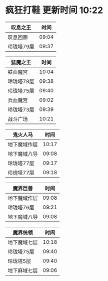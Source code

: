 # 疯狂打鞋 更新时间 10:22

| 叹息之王   | 时间    |
|--------|-------|
| 叹息回廊 | 09:04 |
| 玲珑塔79层 | 09:37 |

| 猛魔之王   | 时间    |
|--------|-------|
| 铁血魔宫 | 10:04 |
| 玲珑塔78层 | 09:38 |
| 玲珑塔75层 | 09:40 |
| 兵血魔宫 | 09:02 |
| 玲珑塔73层 | 09:39 |
| 战斗广场 | 10:21 |

| 鬼火人马   | 时间    |
|--------|-------|
| 地下魔域作层 | 10:17 |
| 地下魔域八导 | 09:08 |
| 玲珑塔77层 | 09:17 |
| 玲瑰塔77层 | 09:18 |

| 魔界巨兽   | 时间    |
|--------|-------|
| 地下魔域作层 | 09:08 |
| 玲珑塔76层 | 09:21 |
| 地下魔域八导 | 09:08 |

| 魔界统领   | 时间    |
|--------|-------|
| 地下魔域七层 | 10:18 |
| 玲珑塔75层 | 09:40 |
| 玲珑塔5层 | 09:40 |
| 地下麻域七层 | 09:06 |
